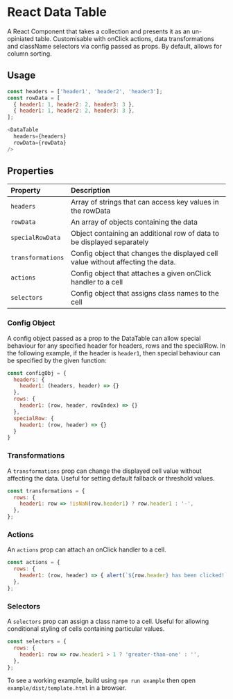 React Data Table
==============

A React Component that takes a collection and presents it as an un-opiniated table. Customisable with onClick actions, data transformations and className selectors via config passed as props. By default, allows for column sorting.

## Usage

```javascript
const headers = ['header1', 'header2', 'header3'];
const rowData = [
  { header1: 1, header2: 2, header3: 3 },
  { header1: 1, header2: 2, header3: 3 },
];

<DataTable
  headers={headers}
  rowData={rowData}
/>
```

## Properties

| Property | Description
:---|:---
| `headers` | Array of strings that can access key values in the rowData
| `rowData` | An array of objects containing the data
| `specialRowData` | Object containing an additional row of data to be displayed separately
| `transformations` | Config object that changes the displayed cell value without affecting the data.
| `actions` | Config object that attaches a given onClick handler to a cell
| `selectors` | Config object that assigns class names to the cell


### Config Object

A config object passed as a prop to the DataTable can allow special behaviour for any specified header for headers, rows and the specialRow. In the following example, if the header is `header1`, then special behaviour can be specified by the given function: 

```Javascript
const configObj = {
  headers: {
    header1: (headers, header) => {}
  },
  rows: {
    header1: (row, header, rowIndex) => {}
  },
  specialRow: {
    header1: (row, header) => {}
  }
}
```

### Transformations

A `transformations` prop can change the displayed cell value without affecting the data.
Useful for setting default fallback or threshold values.

```javascript
const transformations = {
  rows: {
    header1: row => !isNaN(row.header1) ? row.header1 : '-',
  },
};
```

### Actions

An `actions` prop can attach an onClick handler to a cell.

```javascript
const actions = {
  rows: {
    header1: (row, header) => { alert(`${row.header} has been clicked!`) },
  },
};
```

### Selectors

A `selectors` prop can assign a class name to a cell.
Useful for allowing conditional styling of cells containing particular values.

```javascript
const selectors = {
  rows: {
    header1: row => row.header1 > 1 ? 'greater-than-one' : '',
  },
};
```

To see a working example, build using `npm run example` then open `example/dist/template.html` in a browser.
